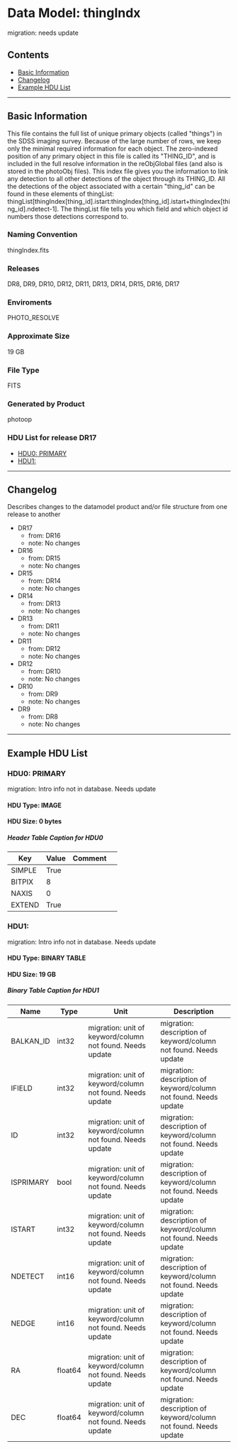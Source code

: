 # Data Model: thingIndx


migration: needs update


## Contents
- [Basic Information](#basic-information)
- [Changelog](#changelog)
- [Example HDU List](#example-hdu-list)


---

## Basic Information
This file contains the full list of unique primary objects (called "things") in the SDSS imaging survey. Because of the large number of rows, we keep only the minimal required information for each object. The zero-indexed position of any primary object in this file is called its "THING_ID", and is included in the full resolve information in the reObjGlobal files (and also is stored in the photoObj files). This index file gives you the information to link any detection to all other detections of the object through its THING_ID. All the detections of the object associated with a certain "thing_id" can be found in these elements of thingList: thingList[thingIndex[thing_id].istart:thingIndex[thing_id].istart+thingIndex[thing_id].ndetect-1]. The thingList file tells you which field and which object id numbers those detections correspond to.

### Naming Convention
thingIndex.fits

### Releases
DR8, DR9, DR10, DR12, DR11, DR13, DR14, DR15, DR16, DR17

### Enviroments
PHOTO_RESOLVE

### Approximate Size
19 GB

### File Type
FITS

### Generated by Product
photoop

### HDU List for release DR17
  - [HDU0: PRIMARY](#hdu0-primary)
  - [HDU1: ](#hdu1-)


---

## Changelog
Describes changes to the datamodel product and/or file structure from one release to another
 - DR17
   - from: DR16
   - note: No changes
 - DR16
   - from: DR15
   - note: No changes
 - DR15
   - from: DR14
   - note: No changes
 - DR14
   - from: DR13
   - note: No changes
 - DR13
   - from: DR11
   - note: No changes
 - DR11
   - from: DR12
   - note: No changes
 - DR12
   - from: DR10
   - note: No changes
 - DR10
   - from: DR9
   - note: No changes
 - DR9
   - from: DR8
   - note: No changes

---
## Example HDU List


### HDU0: PRIMARY
migration: Intro info not in database. Needs update

#### HDU Type: IMAGE
#### HDU Size:  0 bytes

##### Header Table Caption for HDU0
Key | Value | Comment | |
| --- | --- | --- | --- |
| SIMPLE | True |  |
| BITPIX | 8 |  |
| NAXIS | 0 |  |
| EXTEND | True |  |



### HDU1: 
migration: Intro info not in database. Needs update

#### HDU Type: BINARY TABLE
#### HDU Size:  19 GB

##### Binary Table Caption for HDU1
Name | Type | Unit | Description |
| --- | --- | --- | --- |
 | BALKAN_ID | int32 | migration: unit of keyword/column not found. Needs update | migration: description of keyword/column not found. Needs update |
 | IFIELD | int32 | migration: unit of keyword/column not found. Needs update | migration: description of keyword/column not found. Needs update |
 | ID | int32 | migration: unit of keyword/column not found. Needs update | migration: description of keyword/column not found. Needs update |
 | ISPRIMARY | bool | migration: unit of keyword/column not found. Needs update | migration: description of keyword/column not found. Needs update |
 | ISTART | int32 | migration: unit of keyword/column not found. Needs update | migration: description of keyword/column not found. Needs update |
 | NDETECT | int16 | migration: unit of keyword/column not found. Needs update | migration: description of keyword/column not found. Needs update |
 | NEDGE | int16 | migration: unit of keyword/column not found. Needs update | migration: description of keyword/column not found. Needs update |
 | RA | float64 | migration: unit of keyword/column not found. Needs update | migration: description of keyword/column not found. Needs update |
 | DEC | float64 | migration: unit of keyword/column not found. Needs update | migration: description of keyword/column not found. Needs update |


